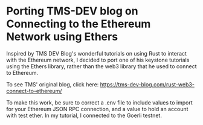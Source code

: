 # Porting TMS-DEV blog on Connecting to the Ethereum Network using Ethers

Inspired by TMS DEV Blog's wonderful tutorials on using Rust to interact with the Ethereum network, I decided to port one of his keystone tutorials using the Ethers library, rather than the web3 library that he used to connect to Ethereum.

To see TMS' original blog, click here: https://tms-dev-blog.com/rust-web3-connect-to-ethereum/

To make this work, be sure to correct a .env file to include values to import for your Ethereum JSON RPC connection, and a value to hold an account with test ether. In my tutorial, I connected to the Goerli testnet.

